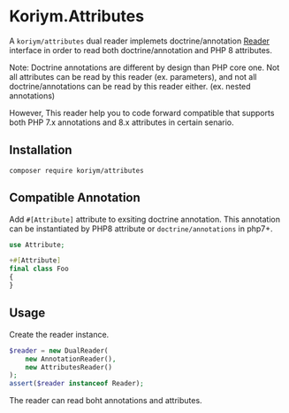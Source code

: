 # Koriym.Attributes

A `koriym/attributes` dual reader implemets doctrine/annotation [Reader](https://github.com/doctrine/annotations/blob/master/lib/Doctrine/Common/Annotations/Reader.php) interface
in order to read both doctrine/annotation and PHP 8 attributes.

Note:  Doctrine annotations are different by design than PHP core one. 
Not all attributes can be read by this reader (ex. parameters), and not all doctrine/annotations can be read by this reader either. (ex. nested annotations)

However, This reader help you to code forward compatible that supports both PHP 7.x annotations and 8.x attributes in certain senario.

## Installation

    composer require koriym/attributes

## Compatible Annotation

Add `#[Attribute]` attribute to exsiting doctrine annotation.
This annotation can be instantiated by PHP8 attribute or `doctrine/annotations` in php7+.

```php
use Attribute;

+#[Attribute]
final class Foo
{
}
```

## Usage

Create the reader instance.

```php
$reader = new DualReader(
    new AnnotationReader(),
    new AttributesReader()
);
assert($reader instanceof Reader);
```

The reader can read boht annotations and attributes.
